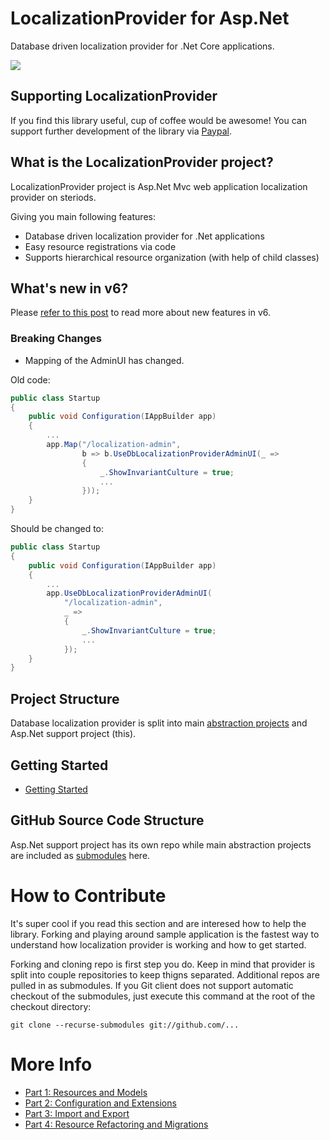 # LocalizationProvider for Asp.Net
Database driven localization provider for .Net Core applications.

[<img src="https://tech-fellow-consulting.visualstudio.com/_apis/public/build/definitions/70e95aed-5f16-4125-b7bb-60aeea07539d/10/badge"/>](https://tech-fellow-consulting.visualstudio.com/localization-provider-aspnet/_build/index?definitionId=10)

## Supporting LocalizationProvider
If you find this library useful, cup of coffee would be awesome! You can support further development of the library via [Paypal](https://paypal.me/valdisiljuconoks).

## What is the LocalizationProvider project?
LocalizationProvider project is Asp.Net Mvc web application localization provider on steriods.

Giving you main following features:
* Database driven localization provider for .Net applications
* Easy resource registrations via code
* Supports hierarchical resource organization (with help of child classes)

## What's new in v6?
Please [refer to this post](https://blog.tech-fellow.net/2020/02/21/localization-provider-major-6/) to read more about new features in v6.

### Breaking Changes

* Mapping of the AdminUI has changed.

Old code:

```csharp
public class Startup
{
    public void Configuration(IAppBuilder app)
    {
        ...
        app.Map("/localization-admin",
                b => b.UseDbLocalizationProviderAdminUI(_ =>
                {
                    _.ShowInvariantCulture = true;
                    ...
                }));
    }
}
```

Should be changed to:

```csharp
public class Startup
{
    public void Configuration(IAppBuilder app)
    {
        ...
        app.UseDbLocalizationProviderAdminUI(
            "/localization-admin",
            _ =>
            {
                _.ShowInvariantCulture = true;
                ...
            });
    }
}
```

## Project Structure
Database localization provider is split into main [abstraction projects](https://github.com/valdisiljuconoks/LocalizationProvider) and Asp.Net support project (this).

## Getting Started
* [Getting Started](docs/getting-started-net.md)

## GitHub Source Code Structure
Asp.Net support project has its own repo while main abstraction projects are included as [submodules](https://gist.github.com/gitaarik/8735255) here.

# How to Contribute
It's super cool if you read this section and are interesed how to help the library. Forking and playing around sample application is the fastest way to understand how localization provider is working and how to get started.

Forking and cloning repo is first step you do. Keep in mind that provider is split into couple repositories to keep thigns separated. Additional repos are pulled in as submodules. If you Git client does not support automatic checkout of the submodules, just execute this command at the root of the checkout directory:

```
git clone --recurse-submodules git://github.com/...
```

# More Info

* [Part 1: Resources and Models](http://blog.tech-fellow.net/2016/03/16/db-localization-provider-part-1-resources-and-models/)
* [Part 2: Configuration and Extensions](http://blog.tech-fellow.net/2016/04/21/db-localization-provider-part-2-configuration-and-extensions/)
* [Part 3: Import and Export](http://blog.tech-fellow.net/2017/02/22/localization-provider-import-and-export-merge/)
* [Part 4: Resource Refactoring and Migrations](https://blog.tech-fellow.net/2017/10/10/localizationprovider-tree-view-export-and-migrations/)
